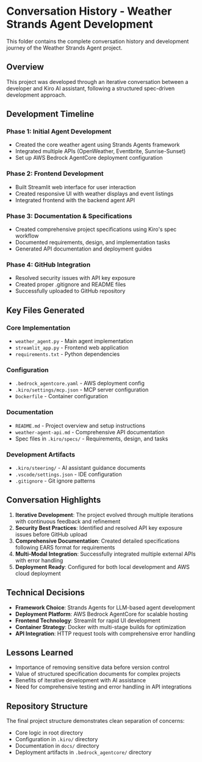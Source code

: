 # Conversation History - Weather Strands Agent Development

This folder contains the complete conversation history and development journey of the Weather Strands Agent project.

## Overview

This project was developed through an iterative conversation between a developer and Kiro AI assistant, following a structured spec-driven development approach.

## Development Timeline

### Phase 1: Initial Agent Development
- Created the core weather agent using Strands Agents framework
- Integrated multiple APIs (OpenWeather, Eventbrite, Sunrise-Sunset)
- Set up AWS Bedrock AgentCore deployment configuration

### Phase 2: Frontend Development
- Built Streamlit web interface for user interaction
- Created responsive UI with weather displays and event listings
- Integrated frontend with the backend agent API

### Phase 3: Documentation & Specifications
- Created comprehensive project specifications using Kiro's spec workflow
- Documented requirements, design, and implementation tasks
- Generated API documentation and deployment guides

### Phase 4: GitHub Integration
- Resolved security issues with API key exposure
- Created proper .gitignore and README files
- Successfully uploaded to GitHub repository

## Key Files Generated

### Core Implementation
- `weather_agent.py` - Main agent implementation
- `streamlit_app.py` - Frontend web application
- `requirements.txt` - Python dependencies

### Configuration
- `.bedrock_agentcore.yaml` - AWS deployment config
- `.kiro/settings/mcp.json` - MCP server configuration
- `Dockerfile` - Container configuration

### Documentation
- `README.md` - Project overview and setup instructions
- `weather-agent-api.md` - Comprehensive API documentation
- Spec files in `.kiro/specs/` - Requirements, design, and tasks

### Development Artifacts
- `.kiro/steering/` - AI assistant guidance documents
- `.vscode/settings.json` - IDE configuration
- `.gitignore` - Git ignore patterns

## Conversation Highlights

1. **Iterative Development**: The project evolved through multiple iterations with continuous feedback and refinement
2. **Security Best Practices**: Identified and resolved API key exposure issues before GitHub upload
3. **Comprehensive Documentation**: Created detailed specifications following EARS format for requirements
4. **Multi-Modal Integration**: Successfully integrated multiple external APIs with error handling
5. **Deployment Ready**: Configured for both local development and AWS cloud deployment

## Technical Decisions

- **Framework Choice**: Strands Agents for LLM-based agent development
- **Deployment Platform**: AWS Bedrock AgentCore for scalable hosting
- **Frontend Technology**: Streamlit for rapid UI development
- **Container Strategy**: Docker with multi-stage builds for optimization
- **API Integration**: HTTP request tools with comprehensive error handling

## Lessons Learned

- Importance of removing sensitive data before version control
- Value of structured specification documents for complex projects
- Benefits of iterative development with AI assistance
- Need for comprehensive testing and error handling in API integrations

## Repository Structure

The final project structure demonstrates clean separation of concerns:
- Core logic in root directory
- Configuration in `.kiro/` directory
- Documentation in `docs/` directory
- Deployment artifacts in `.bedrock_agentcore/` directory